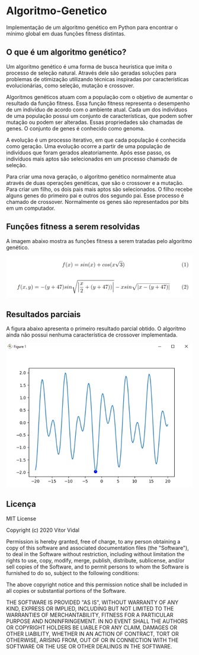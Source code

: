 # Algoritmo-Genetico
Implementação de um algoritmo genético em Python para encontrar o mínimo global em duas funções fitness distintas.

## O que é um algoritmo genético?

Um algoritmo genético é uma forma de busca heurística que imita o processo de seleção natural. Através dele são geradas soluções para problemas de otimização utilizando técnicas inspiradas por características evolucionárias, como seleção, mutação e crossover.

Algoritmos genéticos  atuam com a população com o objetivo de aumentar o resultado da função fitness. Essa função fitness representa o desempenho de um indivíduo de acordo com o ambiente atual. Cada um dos indivíduos de uma população possui um conjunto de características, que podem sofrer mutação ou podem ser alteradas. Essas propriedades são chamadas de genes. O conjunto de genes é conhecido como genoma.

A evolução é um processo iterativo, em que cada população é conhecida como geração. Uma evolução ocorre a partir de uma população de indivíduos que foram gerados aleatoriamente. Após esse passo, os indivíduos mais aptos são selecionados em um processo chamado de seleção.

Para criar uma nova geração, o algoritmo genético normalmente atua através de duas operações genéticas, que são o crossover e a mutação. Para criar um filho, os dois pais mais aptos são selecionados. O filho recebe alguns genes do primeiro pai e outros dos segundo pai. Esse processo é chamado de crossover. Normalmente os genes são representados por bits em um computador.

## Funções fitness a serem resolvidas

A imagem abaixo mostra as funções fitness a serem tratadas pelo algoritmo genético.


![alt text](./img/funcoes.png)

## Resultados parciais

A figura abaixo apresenta o primeiro resultado parcial obtido. O algoritmo ainda não possui nenhuma característica de crossover implementada.

![alt text](./img/resultado1.png)

## Licença

MIT License

Copyright (c) 2020 Vitor Vidal

Permission is hereby granted, free of charge, to any person obtaining a copy
of this software and associated documentation files (the "Software"), to deal
in the Software without restriction, including without limitation the rights
to use, copy, modify, merge, publish, distribute, sublicense, and/or sell
copies of the Software, and to permit persons to whom the Software is
furnished to do so, subject to the following conditions:

The above copyright notice and this permission notice shall be included in all
copies or substantial portions of the Software.

THE SOFTWARE IS PROVIDED "AS IS", WITHOUT WARRANTY OF ANY KIND, EXPRESS OR
IMPLIED, INCLUDING BUT NOT LIMITED TO THE WARRANTIES OF MERCHANTABILITY,
FITNESS FOR A PARTICULAR PURPOSE AND NONINFRINGEMENT. IN NO EVENT SHALL THE
AUTHORS OR COPYRIGHT HOLDERS BE LIABLE FOR ANY CLAIM, DAMAGES OR OTHER
LIABILITY, WHETHER IN AN ACTION OF CONTRACT, TORT OR OTHERWISE, ARISING FROM,
OUT OF OR IN CONNECTION WITH THE SOFTWARE OR THE USE OR OTHER DEALINGS IN THE
SOFTWARE.
